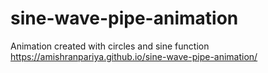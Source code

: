 # sine-wave-pipe-animation
Animation created with circles and sine function
https://amishranpariya.github.io/sine-wave-pipe-animation/

